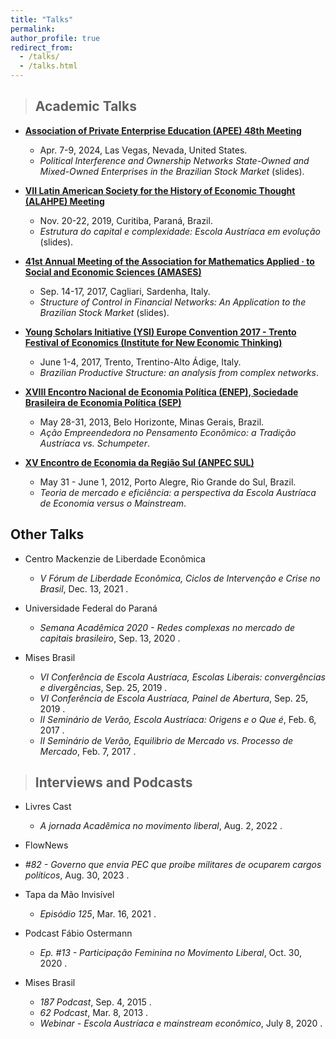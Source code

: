 ```yaml
---
title: "Talks"
permalink:
author_profile: true
redirect_from: 
  - /talks/
  - /talks.html
---
```


> ## Academic Talks

* **[Association of Private Enterprise Education (APEE) 48th Meeting](https://apee.org/past-programs/)**
  * Apr. 7-9, 2024, Las Vegas, Nevada, United States.
  * _Political Interference and Ownership Networks State-Owned and Mixed-Owned Enterprises in the Brazilian Stock Market_ (slides).

* **[VII Latin American Society for the History of Economic Thought (ALAHPE) Meeting](https://alahpe.org/wp-content/uploads/2021/01/Programa-ALAHPE-Curitiba.pdf)**
  * Nov. 20-22, 2019, Curitiba, Paraná, Brazil.
  * _Estrutura do capital e complexidade: Escola Austríaca em evolução_ (slides).

* **[41st Annual Meeting of the Association for Mathematics Applied · to Social and Economic Sciences (AMASES)](https://www.amases.org/41st-annual-meeting-of-the-italian-association-for-mathematics-applied-to-economic-and-social-sciences-amases/)**
  * Sep. 14-17, 2017, Cagliari, Sardenha, Italy.
  * _Structure of Control in Financial Networks: An Application to the Brazilian Stock Market_ (slides).

* **[Young Scholars Initiative (YSI) Europe Convention 2017 - Trento Festival of Economics (Institute for New Economic Thinking)](https://www.ineteconomics.org/events/trento-festival-of-economics)**
  * June 1-4, 2017, Trento, Trentino-Alto Ádige, Italy.
  * _Brazilian Productive Structure: an analysis from complex networks_.
  
* **[XVIII Encontro Nacional de Economia Política (ENEP), Sociedade Brasileira de Economia Política (SEP)](https://www.sep.org.br/01_sites/01/index.php/enep-2/enep-edicoes-anteriores/anais-dos-eneps)**
  * May 28-31, 2013, Belo Horizonte, Minas Gerais, Brazil.
  * _Ação Empreendedora no Pensamento Econômico: a Tradição Austríaca vs. Schumpeter_.
 
* **[XV Encontro de Economia da Região Sul (ANPEC SUL)](https://www.anpec.org.br/sul/2012/index.html)**
  * May 31 - June 1, 2012, Porto Alegre, Rio Grande do Sul, Brazil.
  * _Teoria de mercado e eficiência: a perspectiva da Escola Austríaca de Economia versus o Mainstream_.


## Other Talks

* Centro Mackenzie de Liberdade Econômica
  * _V Fórum de Liberdade Econômica, Ciclos de Intervenção e Crise no Brasil_, Dec. 13, 2021
    <a href="https://youtu.be/lGXZWSxrBmQ?si=3xqb2GKCj0wfTeHu" target="_blank" title="YouTube"><i class="fab fa-youtube"></i></a>.

* Universidade Federal do Paraná
  * _Semana Acadêmica 2020 - Redes complexas no mercado de capitais brasileiro_, Sep. 13, 2020
  <a href="https://www.youtube.com/live/sMzDso8iPuY?si=JSNBJn2mXFrqrLMw" target="_blank" title="YouTube"><i class="fab fa-youtube"></i></a>.

 
* Mises Brasil
  * _VI Conferência de Escola Austríaca, Escolas Liberais: convergências e divergências_, Sep. 25, 2019
    <a href="https://youtu.be/OC3sg9GwMeM?si=HOGZ62N0lPS_aZ_2" target="_blank" title="YouTube"><i class="fab fa-youtube"></i></a>.
  * _VI Conferência de Escola Austríaca, Painel de Abertura_, Sep. 25, 2019
    <a href="https://youtu.be/MDqCovEKdac?si=c_K4A5gNvFNmAxaY" target="_blank" title="YouTube"><i class="fab fa-youtube"></i></a>.
  * _II Seminário de Verão, Escola Austríaca: Origens e o Que é_, Feb. 6, 2017
    <a href="https://youtu.be/FnOjB39eOcQ?si=_lebKhc_Vca5wNVT" target="_blank" title="YouTube"><i class="fab fa-youtube"></i></a>.
  * _II Seminário de Verão, Equilibrio de Mercado vs. Processo de Mercado_, Feb. 7, 2017
    <a href="https://youtu.be/u1d268PxTjU?si=7IXXBnUWkMsnApWh" target="_blank" title="YouTube"><i class="fab fa-youtube"></i></a>.

    
> ## Interviews and Podcasts

* Livres Cast
  * _A jornada Acadêmica no movimento liberal_, Aug. 2, 2022 
    <a href="https://open.spotify.com/episode/119WeJC2IS48uER8wVSbrO?si=iZmCpenrSbeTmC2rflyLEw" target="_blank" title="Podcast"><i class="fas fa-podcast"></i></a>
    <a href="https://www.youtube.com/watch?v=Vi4ZeZ0j5sE&t=37s&pp=ygUNbWFyaWFuYSBwaWFpYQ%3D%3D" target="_blank" title="YouTube"><i class="fab fa-youtube"></i></a>.

* FlowNews
 * _#82 - Governo que envia PEC que proíbe militares de ocuparem cargos políticos_, Aug. 30, 2023 
    <a href="https://youtu.be/MDqCovEKdac?si=c_K4A5gNvFNmAxaY" target="_blank" title="YouTube"><i class="fab fa-youtube"></i></a>.

* Tapa da Mão Invisível
  * _Episódio 125_, Mar. 16, 2021 
    <a href="https://open.spotify.com/episode/75ZB7hbQ9lW8oFXH0jEpUK?si=jnJGC51MT-2prPZKn2YmgA" target="_blank" title="Podcast"><i class="fas fa-podcast"></i></a>
    <a href="https://youtu.be/ptNgCRWeouY?si=wFBIkjkEtubFUDaI" target="_blank" title="YouTube"><i class="fab fa-youtube"></i></a>.


* Podcast Fábio Ostermann
  * _Ep. #13 - Participação Feminina no Movimento Liberal_, Oct. 30, 2020 
    <a href="https://open.spotify.com/episode/3m2ZLAeeOMuILSWuhszoIb?si=cHxjAqDfSXOOJgbaJ-zpnw" target="_blank" title="Podcast"><i class="fas fa-podcast"></i></a>.

* Mises Brasil
  * _187 Podcast_, Sep. 4, 2015 
    <a href="https://open.spotify.com/episode/30Y4XasSDiXZe7T5vcc76p?si=ZynEbl0RQCq_zDRFJRsJZw" target="_blank" title="Podcast"><i class="fas fa-podcast"></i></a>.
  * _62 Podcast_, Mar. 8, 2013 
    <a href="https://open.spotify.com/episode/6ThrI3DNnpTf8DkfpUh1t8?si=OfvlQBUxQ5mOxmKWHw-jrg" target="_blank" title="Podcast"><i class="fas fa-podcast"></i></a>.
  * _Webinar - Escola Austríaca e mainstream econômico_, July 8, 2020
    <a href="https://www.youtube.com/live/sMzDso8iPuY?si=JSNBJn2mXFrqrLMw" target="_blank" title="YouTube"><i class="fab fa-youtube"></i></a>.
 
















